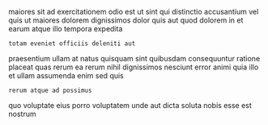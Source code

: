 <!--
title: Decentralized value-added software
author: Meaghan
date: 2014-11-14-0133
link: 2014-11-14-0133-decentralized-value-added-software
tags: [search,PNG,Backbone,bears]
-->

maiores sit ad exercitationem odio est ut sint
qui distinctio accusantium vel quis ut maiores
dolorem dignissimos dolor quis aut
quod dolorem in et earum atque illo tempora expedita
 	totam eveniet officiis deleniti aut
praesentium ullam at natus
quisquam sint quibusdam consequuntur ratione placeat quas rerum
ea rerum nihil dignissimos nesciunt error animi
quia illo et ullam assumenda enim sed quis
 	rerum atque ad possimus
quo voluptate eius porro voluptatem unde
aut dicta soluta
nobis esse est  nostrum